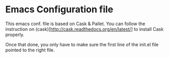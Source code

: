 Emacs Configuration file 
========================

This emacs conf. file is based on Cask & Pallet.
You can follow the instruction on (cask)[http://cask.readthedocs.org/en/latest/] to install Cask properly.

Once that  done, you  only have  to make  sure the  first line  of the
init.el file pointed to the right file.


